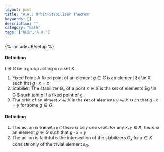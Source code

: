 ```yaml
---
layout: post
title: "A.A.: Orbit-Stabiliser Theorem"
keywords: []
description: ""
category: "math"
tags: ["構造","A.A."]
---
```

{% include JB/setup %}


#### Definition
Let G be a group acting on a set X.
1. Fixed Point: A fixed point of an element  $g \in G$ is an element  $x \in X such that $g\cdot
x = x$
2. Stabilier: The stabilizer $G_x$ of a point $x \in X$ is the set of elements
   $g \in G $ such taht x if a fixed point of g.
3. The orbit of an elment $x \in X$ is the set of elements $y \in X$ such that
   $g \cdot x =y$ for some $g \in G$.


#### Definition
1. The action is transitive if there is only one orbit: for any $x,y \in X$,
   there is an element $g \in G$ such that $g \cdot x = y$
2. The action is faithful is the intersection of the stabilizers $G_x$ for $x
   \in X$ consists only of the trivial element $e_G$.

